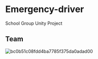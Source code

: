 # Emergency-driver
School Group Unity Project
## Team
![bc0b51c08fdd4ba7785f375da0adad00](https://github.com/user-attachments/assets/52ec1b51-f514-4a6b-9343-614f495909c0)

